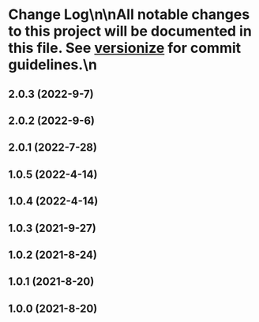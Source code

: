 # Change Log\n\nAll notable changes to this project will be documented in this file. See [versionize](https://github.com/saintedlama/versionize) for commit guidelines.\n
<a name="2.0.3"></a>
## 2.0.3 (2022-9-7)

<a name="2.0.2"></a>
## 2.0.2 (2022-9-6)

<a name="2.0.1"></a>
## 2.0.1 (2022-7-28)

<a name="1.0.5"></a>
## 1.0.5 (2022-4-14)

<a name="1.0.4"></a>
## 1.0.4 (2022-4-14)

<a name="1.0.3"></a>
## 1.0.3 (2021-9-27)

<a name="1.0.2"></a>
## 1.0.2 (2021-8-24)

<a name="1.0.1"></a>
## 1.0.1 (2021-8-20)

<a name="1.0.0"></a>
## 1.0.0 (2021-8-20)

